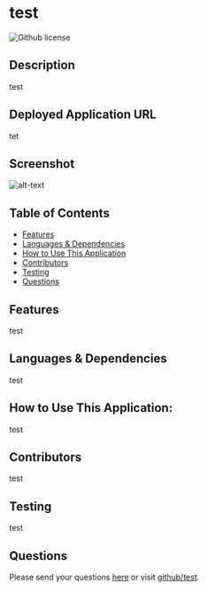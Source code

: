 # test 
![Github license](https://img.shields.io/badge/license--blue.svg)
## Description
test
## Deployed Application URL
tet
## Screenshot
![alt-text](test)
## Table of Contents
* [Features](#features)
* [Languages & Dependencies](#languagesanddependencies)
* [How to Use This Application](#HowtoUseThisApplication)
* [Contributors](#contributors)
* [Testing](#testing)
* [Questions](#questions)
## Features
test
## Languages & Dependencies
test
## How to Use This Application:
test
## Contributors
test
## Testing
test
## Questions
Please send your questions [here](mailto:test?subject=[GitHub]%20Dev%20Connect) or visit [github/test](https://github.com/test).
